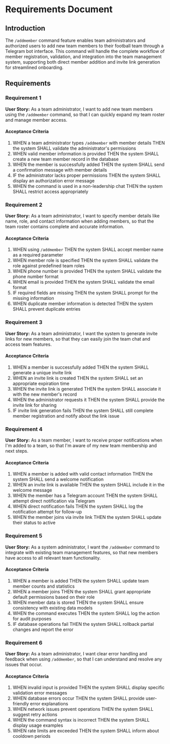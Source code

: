 # Requirements Document

## Introduction

The `/addmember` command feature enables team administrators and authorized users to add new team members to their football team through a Telegram bot interface. This command will handle the complete workflow of member registration, validation, and integration into the team management system, supporting both direct member addition and invite link generation for streamlined onboarding.

## Requirements

### Requirement 1

**User Story:** As a team administrator, I want to add new team members using the `/addmember` command, so that I can quickly expand my team roster and manage member access.

#### Acceptance Criteria

1. WHEN a team administrator types `/addmember` with member details THEN the system SHALL validate the administrator's permissions
2. WHEN valid member information is provided THEN the system SHALL create a new team member record in the database
3. WHEN the member is successfully added THEN the system SHALL send a confirmation message with member details
4. IF the administrator lacks proper permissions THEN the system SHALL display an authorization error message
5. WHEN the command is used in a non-leadership chat THEN the system SHALL restrict access appropriately

### Requirement 2

**User Story:** As a team administrator, I want to specify member details like name, role, and contact information when adding members, so that the team roster contains complete and accurate information.

#### Acceptance Criteria

1. WHEN using `/addmember` THEN the system SHALL accept member name as a required parameter
2. WHEN member role is specified THEN the system SHALL validate the role against predefined team roles
3. WHEN phone number is provided THEN the system SHALL validate the phone number format
4. WHEN email is provided THEN the system SHALL validate the email format
5. IF required fields are missing THEN the system SHALL prompt for the missing information
6. WHEN duplicate member information is detected THEN the system SHALL prevent duplicate entries

### Requirement 3

**User Story:** As a team administrator, I want the system to generate invite links for new members, so that they can easily join the team chat and access team features.

#### Acceptance Criteria

1. WHEN a member is successfully added THEN the system SHALL generate a unique invite link
2. WHEN an invite link is created THEN the system SHALL set an appropriate expiration time
3. WHEN the invite link is generated THEN the system SHALL associate it with the new member's record
4. WHEN the administrator requests it THEN the system SHALL provide the invite link for sharing
5. IF invite link generation fails THEN the system SHALL still complete member registration and notify about the link issue

### Requirement 4

**User Story:** As a team member, I want to receive proper notifications when I'm added to a team, so that I'm aware of my new team membership and next steps.

#### Acceptance Criteria

1. WHEN a member is added with valid contact information THEN the system SHALL send a welcome notification
2. WHEN an invite link is available THEN the system SHALL include it in the welcome message
3. WHEN the member has a Telegram account THEN the system SHALL attempt direct notification via Telegram
4. WHEN direct notification fails THEN the system SHALL log the notification attempt for follow-up
5. WHEN the member joins via invite link THEN the system SHALL update their status to active

### Requirement 5

**User Story:** As a system administrator, I want the `/addmember` command to integrate with existing team management features, so that new members have access to all relevant team functionality.

#### Acceptance Criteria

1. WHEN a member is added THEN the system SHALL update team member counts and statistics
2. WHEN a member joins THEN the system SHALL grant appropriate default permissions based on their role
3. WHEN member data is stored THEN the system SHALL ensure consistency with existing data models
4. WHEN the command executes THEN the system SHALL log the action for audit purposes
5. IF database operations fail THEN the system SHALL rollback partial changes and report the error

### Requirement 6

**User Story:** As a team administrator, I want clear error handling and feedback when using `/addmember`, so that I can understand and resolve any issues that occur.

#### Acceptance Criteria

1. WHEN invalid input is provided THEN the system SHALL display specific validation error messages
2. WHEN database errors occur THEN the system SHALL provide user-friendly error explanations
3. WHEN network issues prevent operations THEN the system SHALL suggest retry actions
4. WHEN the command syntax is incorrect THEN the system SHALL display usage examples
5. WHEN rate limits are exceeded THEN the system SHALL inform about cooldown periods